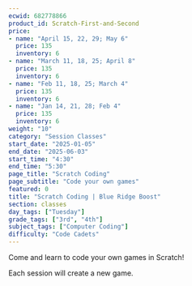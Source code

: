 ```yaml
---
ecwid: 682778866
product_id: Scratch-First-and-Second
price:
- name: "April 15, 22, 29; May 6"
  price: 135
  inventory: 6
- name: "March 11, 18, 25; April 8"
  price: 135
  inventory: 6
- name: "Feb 11, 18, 25; March 4"
  price: 135
  inventory: 6
- name: "Jan 14, 21, 28; Feb 4"
  price: 135
  inventory: 6
weight: "10"
category: "Session Classes"
start_date: "2025-01-05"
end_date: "2025-06-03"
start_time: "4:30"
end_time: "5:30"
page_title: "Scratch Coding"
page_subtitle: "Code your own games"
featured: 0
title: "Scratch Coding | Blue Ridge Boost"
section: classes
day_tags: ["Tuesday"]
grade_tags: ["3rd", "4th"]
subject_tags: ["Computer Coding"]
difficulty: "Code Cadets"
---
```

<p>Come and learn to code your own games in Scratch!</p><p>Each session will create a new game.</p>
